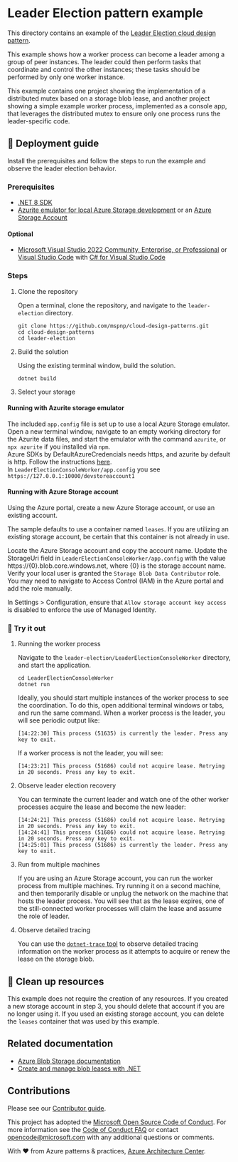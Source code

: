 ﻿# Leader Election pattern example

This directory contains an example of the [Leader Election cloud design pattern](https://learn.microsoft.com/azure/architecture/patterns/leader-election).

This example shows how a worker process can become a leader among a group of peer instances. The leader could then perform tasks that coordinate and control the other instances; these tasks should be performed by only one worker instance.

This example contains one project showing the implementation of a distributed mutex based on a storage blob lease, and another project showing a simple example worker process, implemented as a console app, that leverages the distributed mutex to ensure only one process runs the leader-specific code.

## :rocket: Deployment guide

Install the prerequisites and follow the steps to run the example and observe the leader election behavior.

### Prerequisites

- [.NET 8 SDK](https://dotnet.microsoft.com/download/dotnet/8.0)
- [Azurite emulator for local Azure Storage development](https://learn.microsoft.com/azure/storage/common/storage-use-azurite) or an [Azure Storage Account](https://learn.microsoft.com/azure/storage/common/storage-account-create)

#### Optional

- [Microsoft Visual Studio 2022 Community, Enterprise, or Professional](https://visualstudio.microsoft.com/) or [Visual Studio Code](https://code.visualstudio.com/) with [C# for Visual Studio Code](https://marketplace.visualstudio.com/items?itemName=ms-dotnettools.csharp)

### Steps

1. Clone the repository

   Open a terminal, clone the repository, and navigate to the `leader-election` directory.

   ```shell
   git clone https://github.com/mspnp/cloud-design-patterns.git
   cd cloud-design-patterns
   cd leader-election
   ```

1. Build the solution

   Using the existing terminal window, build the solution.

   ```shell
   dotnet build
   ```

1. Select your storage

#### Running with Azurite storage emulator

   The included `app.config` file is set up to use a local Azure Storage emulator. Open a new terminal window, navigate to an empty working directory for the Azurite data files, and start the emulator with the command `azurite`, or `npx azurite` if you installed via `npm`.  
   Azure SDKs by DefaultAzureCredencials needs https, and azurite by default is http. Follow the instructions [here](https://learn.microsoft.com/azure/storage/common/storage-use-azurite?tabs=visual-studio%2Cblob-storage#azure-sdks).  
   In `LeaderElectionConsoleWorker/app.config` you see `https://127.0.0.1:10000/devstoreaccount1`

#### Running with Azure Storage account

   Using the Azure portal, create a new Azure Storage account, or use an existing account.

   The sample defaults to use a container named `leases`. If you are utilizing an existing storage account, be certain that this container is not already in use.

   Locate the Azure Storage account and copy the account name. Update the StorageUri field in `LeaderElectionConsoleWorker/app.config` with the value https://{0}.blob.core.windows.net, where {0} is the storage account name. Verify your local user is granted the `Storage Blob Data Contributor` role. You may need to navigate to Access Control (IAM) in the Azure portal and add the role manually.

   In Settings > Configuration, ensure that `Allow storage account key access` is disabled to enforce the use of Managed Identity.

### :checkered_flag: Try it out

1. Running the worker process

   Navigate to the `leader-election/LeaderElectionConsoleWorker` directory, and start the application.

   ```shell
   cd LeaderElectionConsoleWorker
   dotnet run
   ```

   Ideally, you should start multiple instances of the worker process to see the coordination. To do this, open additional terminal windows or tabs, and run the same command. When a worker process is the leader, you will see periodic output like:

   ```output
   [14:22:30] This process (51635) is currently the leader. Press any key to exit.
   ```

   If a worker process is not the leader, you will see:

   ```output
   [14:23:21] This process (51686) could not acquire lease. Retrying in 20 seconds. Press any key to exit.
   ```

1. Observe leader election recovery

   You can terminate the current leader and watch one of the other worker processes acquire the lease and become the new leader:

   ```output
   [14:24:21] This process (51686) could not acquire lease. Retrying in 20 seconds. Press any key to exit.
   [14:24:41] This process (51686) could not acquire lease. Retrying in 20 seconds. Press any key to exit.
   [14:25:01] This process (51686) is currently the leader. Press any key to exit.
   ```

1. Run from multiple machines

   If you are using an Azure Storage account, you can run the worker process from multiple machines. Try running it on a second machine, and then temporarily disable or unplug the network on the machine that hosts the leader process. You will see that as the lease expires, one of the still-connected worker processes will claim the lease and assume the role of leader.

1. Observe detailed tracing

   You can use the [`dotnet-trace` tool](https://learn.microsoft.com/dotnet/core/diagnostics/dotnet-trace) to observe detailed tracing information on the worker process as it attempts to acquire or renew the lease on the storage blob.

## :broom: Clean up resources

This example does not require the creation of any resources. If you created a new storage account in step 3, you should delete that account if you are no longer using it. If you used an existing storage account, you can delete the `leases` container that was used by this example.

## Related documentation

- [Azure Blob Storage documentation](https://learn.microsoft.com/azure/storage/blobs/storage-blobs-introduction)
- [Create and manage blob leases with .NET](https://learn.microsoft.com/azure/storage/blobs/storage-blob-lease)

## Contributions

Please see our [Contributor guide](../CONTRIBUTING.md).

This project has adopted the [Microsoft Open Source Code of Conduct](https://opensource.microsoft.com/codeofconduct/). For more information see the [Code of Conduct FAQ](https://opensource.microsoft.com/codeofconduct/faq/) or contact <opencode@microsoft.com> with any additional questions or comments.

With :heart: from Azure patterns & practices, [Azure Architecture Center](https://azure.com/architecture).
